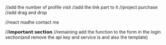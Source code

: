 //add the number of profile visit
//add the link part to it
//project purchase
//add drag and drop 

//react madhe contact me 








⁡⁣⁣⁢//𝗶𝗺𝗽𝗼𝗿𝘁𝗮𝗻𝘁 𝘀𝗲𝗰𝘁𝗶𝗼𝗻⁡
//remaining add the function to the form in the login section(and remove the api key and service is and also the template)